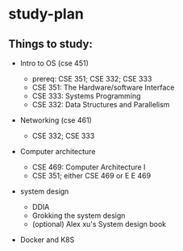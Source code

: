 # study-plan

## Things to study:
- Intro to OS (cse 451)
    - prereq: CSE 351; CSE 332; CSE 333
    - CSE 351: The Hardware/software Interface
    - CSE 333: Systems Programming 
    - CSE 332: Data Structures and Parallelism 

- Networking (cse 461)
    - CSE 332; CSE 333

- Computer architecture
    - CSE 469: Computer Architecture I
    - CSE 351; either CSE 469 or E E 469

- system design
    - DDIA
    - Grokking the system design
    - (optional) Alex xu's System design book

- Docker and K8S
